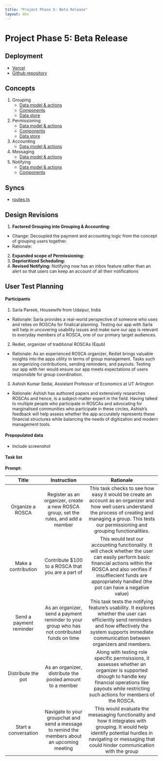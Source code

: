 ```yaml
---
title: "Project Phase 5: Beta Release"
layout: doc
---
```


# Project Phase 5: Beta Release

## Deployment
- [Vercel](https://oscar-kappa.vercel.app/)
- [Github repository](https://github.com/angelwhipple/oscar)

## Concepts
1. Grouping
   - [Data model & actions](https://github.com/angelwhipple/oscar/blob/main/server/concepts/grouping.ts)
   - [Components](https://github.com/angelwhipple/oscar/tree/main/client/components/Grouping)
   - [Data store](https://github.com/angelwhipple/oscar/blob/main/client/stores/group.ts)
2. Permissioning
   - [Data model & actions](https://github.com/angelwhipple/oscar/blob/main/server/concepts/permissioning.ts)
   - [Components](https://github.com/angelwhipple/oscar/tree/main/client/components/Permission)
   - [Data store](https://github.com/angelwhipple/oscar/blob/main/client/stores/user.ts)
3. Accounting
    - [Data model & actions](https://github.com/angelwhipple/oscar/blob/main/server/concepts/accounting.ts)
4. Messaging
   - [Data model & actions](https://github.com/angelwhipple/oscar/blob/main/server/concepts/messaging.ts)
5. Notifying
   - [Data model & actions](https://github.com/angelwhipple/oscar/blob/main/server/concepts/notifying.ts)
   - [Components](https://github.com/angelwhipple/oscar/tree/main/client/components/Notifying)

## Syncs
- [routes.ts](https://github.com/angelwhipple/oscar/blob/main/server/routes.ts)

## Design Revisions
1. **Factored Grouping into Grouping & Accounting:** 
- Change: Decoupled the payment and accounting logic from the concept of grouping users together.
- Rationale: 
2. **Expanded scope of Permissioning:**
3. **Deprioritized Scheduling:**
4. **Revised Notifying:** Notifying now has an inbox feature rather than an alert so that users can keep an account of all their notifications

## User Test Planning

#### Participants
1. Sarla Pareek, Housewife from Udaipur, India
- Rationale: Sarla provides a real-world perspective of someone who uses and relies on ROSCAs for finalical planning. Testing our app with Sarla will help in uncovering usability issues and make sure our app is relevant to everyday members of a ROSCA, one of our primary target audiences.
2. Rediet, organizer of traditional ROSCAs (Equb)
- Rationale: As an experienced ROSCA organizer, Rediet brings valuable insights into the apps utility in terms of group management. Tasks such as organizing contributions, sending reminders, and payouts. Testing our app with her would ensure our app meets expectations of users responsible for group coordination. 
3. Ashish Kumar Sedai, Assistant Professor of Economics at UT Arlington
- Rationale: Ashish has authored papers and extensively researches ROSCAs and hence, is a subject-matter expert in the field. Having talked to multiple people who participate in ROSCAs and advocating for marginalised communities who participate in these circles, Ashish’s feedback will help assess whether the app accurately represents these financial structures while balancing the needs of digitization and modern management tools.

#### Prepopulated data
- Include screenshot

#### Task list
**Prompt:**

|          Title          | Instruction |   Rationale    |
|:-----------------------:|:-----------:|:--------------:|
|    Organize a ROSCA     | Register as an organizer, create a new ROSCA group, set the rules, and add a member  | This task checks to see how easy it would be create an account as an organizer and how well users understand the process of creating and managing a group. This tests our permissioning and grouping functionalities.  |
|   Make a contribution   | Contribute $100 to a ROSCA that you are a part of | This would test our accounting functionality. It will check whether the user can easily perform basic financial actions within the ROSCA and also verifies if insuffiecient funds are appropriately handled (the pot can have a negative value) |
| Send a payment reminder | As an organizer, send a payment reminder to your group who has not contributed funds on time  | This task tests the notifying feature’s usability. It explores whether the user can efficiently send reminders and how effectively the system supports immediate communication between organizers and members.   |
|   Distribute the pot    | As an organizer, distribute the pooled amount to a member  | Along with testing role specific permsissions, it assesses whether an organizer is supported dnough to handle key financial operations like payouts while restricting such actions for members of the ROSCA.  |
|  Start a conversation   | Navigate to your groupchat and send a message to remind the members about an upcoming meeting  | This would evaluate the mesasaging functionality and how it integrates with grouping. It would help identify potential hurdles in navigating or messaging that could hinder communication with the group  |
